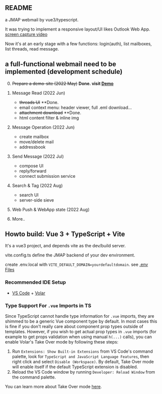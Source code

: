 ## README

a JMAP webmail by vue3/typescript.

It was trying to implement a responsive layout/UI likes Outlook Web App. [screen capture video](https://youtu.be/jOY5z8KJYxw)

Now it's at an early stage with a few functions: login(auth), list mailboxes, list threads, read message.

## a full-functional webmail need to be implemented (development schedule)

0. ~~Prepare a demo-site (2022 May)~~ **Done. visit [Demo](https://bwh1.rubyfish.app/)**

1. Message Read (2022 Jun)
    * ~~threads UI~~ **Done.
    * email context menu: header viewer, full .eml download...
    * ~~attachment download~~ **Done.
    * html content filter & inline img

2. Message Operation (2022 Jun)
    * create mailbox
    * move/delete mail
    * addressbook

3. Send Message (2022 Jul)
    * compose UI
    * reply/forward
    * connect submission service

4. Search & Tag (2022 Aug)
    * search UI
    * server-side sieve

5. Web Push & WebApp state (2022 Aug)

6. More..

## Howto build: Vue 3 + TypeScript + Vite

It's a vue3 project, and depends vite as the dev/build server.

vite.config.ts define the JMAP backend of your dev environment.

create .env.local with `VITE_DEFAULT_DOMAIN=yourdefaultdomain`. see [.env Files](https://vitejs.dev/guide/env-and-mode.html#env-files)

### Recommended IDE Setup

- [VS Code](https://code.visualstudio.com/) + [Volar](https://marketplace.visualstudio.com/items?itemName=Vue.volar)

### Type Support For `.vue` Imports in TS

Since TypeScript cannot handle type information for `.vue` imports, they are shimmed to be a generic Vue component type by default. In most cases this is fine if you don't really care about component prop types outside of templates. However, if you wish to get actual prop types in `.vue` imports (for example to get props validation when using manual `h(...)` calls), you can enable Volar's Take Over mode by following these steps:

1. Run `Extensions: Show Built-in Extensions` from VS Code's command palette, look for `TypeScript and JavaScript Language Features`, then right click and select `Disable (Workspace)`. By default, Take Over mode will enable itself if the default TypeScript extension is disabled.
2. Reload the VS Code window by running `Developer: Reload Window` from the command palette.

You can learn more about Take Over mode [here](https://github.com/johnsoncodehk/volar/discussions/471).
